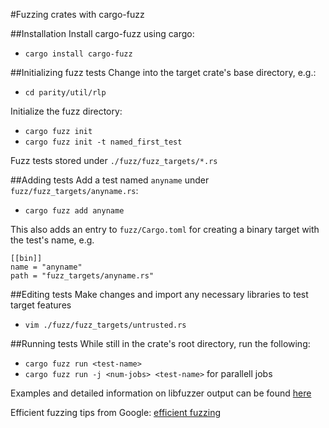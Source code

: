 #Fuzzing crates with cargo-fuzz

##Installation
Install cargo-fuzz using cargo:
  - `cargo install cargo-fuzz`

##Initializing fuzz tests
Change into the target crate's base directory, e.g.:
  - `cd parity/util/rlp`

Initialize the fuzz directory:
  - `cargo fuzz init`
  - `cargo fuzz init -t named_first_test`

Fuzz tests stored under `./fuzz/fuzz_targets/*.rs`

##Adding tests
Add a test named `anyname` under `fuzz/fuzz_targets/anyname.rs`:
  - `cargo fuzz add anyname`

This also adds an entry to `fuzz/Cargo.toml` for creating a binary target
with the test's name, e.g.
```
[[bin]]
name = "anyname"
path = "fuzz_targets/anyname.rs"
```

##Editing tests
Make changes and import any necessary libraries to test target features
  - `vim ./fuzz/fuzz_targets/untrusted.rs`

##Running tests
While still in the crate's root directory, run the following:
  - `cargo fuzz run <test-name>`
  - `cargo fuzz run -j <num-jobs> <test-name>` for parallell jobs

Examples and detailed information on libfuzzer output can be found [here](https://rust-fuzz.github.io/book/cargo-fuzz/tutorial.html)

Efficient fuzzing tips from Google: [efficient fuzzing](https://chromium.googlesource.com/chromium/src/+/master/testing/libfuzzer/efficient_fuzzer.md)
